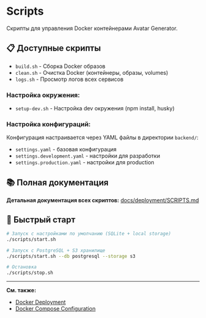 # Scripts

Скрипты для управления Docker контейнерами Avatar Generator.

## 📋 Доступные скрипты

- `build.sh` - Сборка Docker образов
- `clean.sh` - Очистка Docker (контейнеры, образы, volumes)
- `logs.sh` - Просмотр логов всех сервисов

### Настройка окружения:

- `setup-dev.sh` - Настройка dev окружения (npm install, husky)

### Настройка конфигураций:

Конфигурация настраивается через YAML файлы в директории `backend/`:

- `settings.yaml` - базовая конфигурация
- `settings.development.yaml` - настройки для разработки
- `settings.production.yaml` - настройки для production

## 📚 Полная документация

**Детальная документация всех скриптов:**
[docs/deployment/SCRIPTS.md](../docs/deployment/SCRIPTS.md)

## 🚀 Быстрый старт

```bash
# Запуск с настройками по умолчанию (SQLite + local storage)
./scripts/start.sh

# Запуск с PostgreSQL + S3 хранилище
./scripts/start.sh --db postgresql --storage s3

# Остановка
./scripts/stop.sh
```

---

**См. также:**

- [Docker Deployment](../docs/deployment/README.md)
- [Docker Compose Configuration](../docs/deployment/DOCKER_COMPOSE.md)
